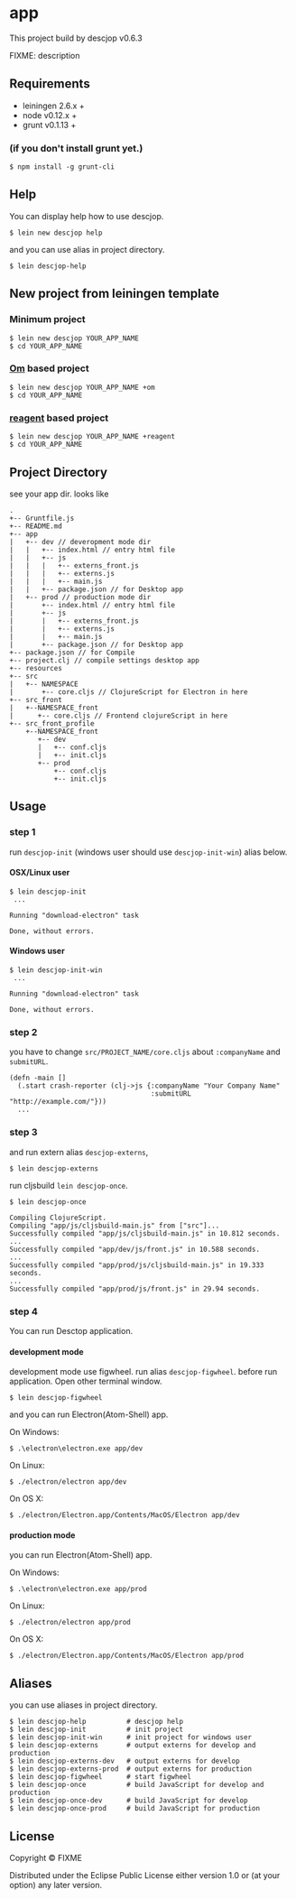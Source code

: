 # app

This project build by descjop v0.6.3

FIXME: description

## Requirements

* leiningen 2.6.x +
* node v0.12.x +
* grunt v0.1.13 +

### (if you don't install grunt yet.)

```
$ npm install -g grunt-cli
```


## Help

You can display help how to use descjop.

```
$ lein new descjop help
```

and you can use alias in project directory.

```
$ lein descjop-help
```

## New project from leiningen template

### Minimum project

```
$ lein new descjop YOUR_APP_NAME
$ cd YOUR_APP_NAME
```

### [Om](https://github.com/omcljs/om) based project

```
$ lein new descjop YOUR_APP_NAME +om
$ cd YOUR_APP_NAME
```

### [reagent](https://github.com/reagent-project/reagent) based project

```
$ lein new descjop YOUR_APP_NAME +reagent
$ cd YOUR_APP_NAME
```

## Project Directory

see your app dir. looks like

```
.
+-- Gruntfile.js
+-- README.md
+-- app
|   +-- dev // deveropment mode dir
|   |   +-- index.html // entry html file
|   |   +-- js
|   |   |   +-- externs_front.js
|   |   |   +-- externs.js
|   |   |   +-- main.js
|   |   +-- package.json // for Desktop app
|   +-- prod // production mode dir
|       +-- index.html // entry html file
|       +-- js
|       |   +-- externs_front.js
|       |   +-- externs.js
|       |   +-- main.js
|       +-- package.json // for Desktop app
+-- package.json // for Compile
+-- project.clj // compile settings desktop app
+-- resources
+-- src
|   +-- NAMESPACE
|       +-- core.cljs // ClojureScript for Electron in here
+-- src_front
|   +--NAMESPACE_front
|      +-- core.cljs // Frontend clojureScript in here
+-- src_front_profile
    +--NAMESPACE_front
       +-- dev
       |   +-- conf.cljs
       |   +-- init.cljs
       +-- prod
           +-- conf.cljs
           +-- init.cljs
```

## Usage

### step 1

run `descjop-init` (windows user should use `descjop-init-win`) alias below.

#### OSX/Linux user

```
$ lein descjop-init
 ...
 
Running "download-electron" task
 
Done, without errors.
```

#### Windows user

```
$ lein descjop-init-win
 ...
 
Running "download-electron" task
 
Done, without errors.
```

### step 2

you have to change `src/PROJECT_NAME/core.cljs` about `:companyName` and `submitURL`.

```
(defn -main []
  (.start crash-reporter (clj->js {:companyName "Your Company Name"
                                   :submitURL   "http://example.com/"}))
  ...
```

### step 3

and run extern alias `descjop-externs`,

```
$ lein descjop-externs
```

run cljsbuild `lein descjop-once`.

```
$ lein descjop-once

Compiling ClojureScript.
Compiling "app/js/cljsbuild-main.js" from ["src"]...
Successfully compiled "app/js/cljsbuild-main.js" in 10.812 seconds.
...
Successfully compiled "app/dev/js/front.js" in 10.588 seconds.
...
Successfully compiled "app/prod/js/cljsbuild-main.js" in 19.333 seconds.
...
Successfully compiled "app/prod/js/front.js" in 29.94 seconds.
```

### step 4

You can run Desctop application.

#### development mode

development mode use figwheel. run alias `descjop-figwheel`.  before run application.
Open other terminal window.

```
$ lein descjop-figwheel
```

and you can run Electron(Atom-Shell) app.

On Windows:

```
$ .\electron\electron.exe app/dev
```

On Linux:

```
$ ./electron/electron app/dev
```

On OS X:

```
$ ./electron/Electron.app/Contents/MacOS/Electron app/dev
```

#### production mode

you can run Electron(Atom-Shell) app.

On Windows:

```
$ .\electron\electron.exe app/prod
```

On Linux:

```
$ ./electron/electron app/prod
```

On OS X:

```
$ ./electron/Electron.app/Contents/MacOS/Electron app/prod
```

## Aliases

you can use aliases in project directory.

```
$ lein descjop-help          # descjop help
$ lein descjop-init          # init project
$ lein descjop-init-win      # init project for windows user
$ lein descjop-externs       # output externs for develop and production
$ lein descjop-externs-dev   # output externs for develop
$ lein descjop-externs-prod  # output externs for production
$ lein descjop-figwheel      # start figwheel
$ lein descjop-once          # build JavaScript for develop and production
$ lein descjop-once-dev      # build JavaScript for develop
$ lein descjop-once-prod     # build JavaScript for production
```

## License

Copyright ©  FIXME

Distributed under the Eclipse Public License either version 1.0 or (at
your option) any later version.
